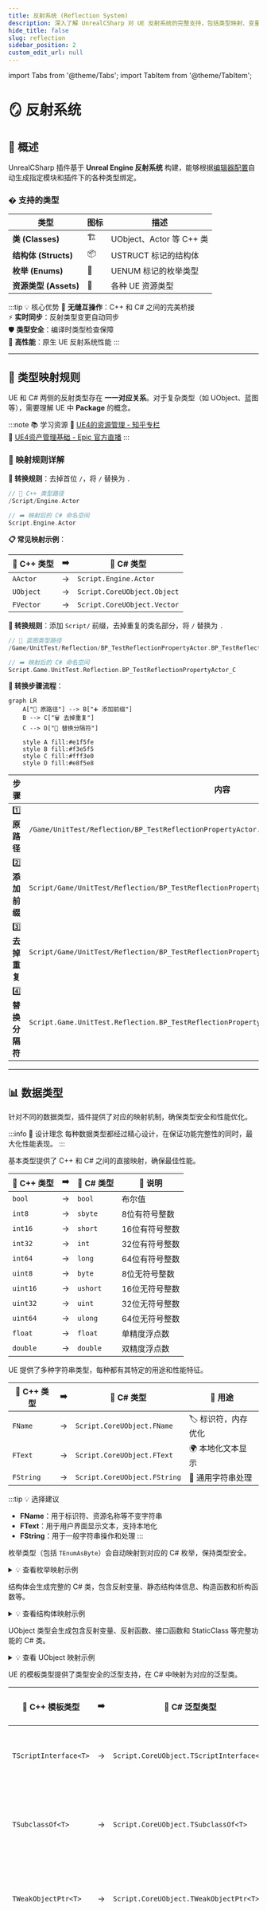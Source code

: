 ```yaml
---
title: 反射系统 (Reflection System)
description: 深入了解 UnrealCSharp 对 UE 反射系统的完整支持，包括类型映射、变量访问和函数调用
hide_title: false
slug: reflection
sidebar_position: 2
custom_edit_url: null
---
```


import Tabs from '@theme/Tabs';
import TabItem from '@theme/TabItem';

# 🪞 反射系统

## 🌟 概述

UnrealCSharp 插件基于 **Unreal Engine 反射系统** 构建，能够根据[编辑器配置](../guides/configuration/editor)自动生成指定模块和插件下的各种类型绑定。

### � 支持的类型

| 类型 | 图标 | 描述 |
|------|------|------|
| **类 (Classes)** | 🏗️ | UObject、Actor 等 C++ 类 |
| **结构体 (Structs)** | 📦 | USTRUCT 标记的结构体 |
| **枚举 (Enums)** | 🔢 | UENUM 标记的枚举类型 |
| **资源类型 (Assets)** | 🎯 | 各种 UE 资源类型 |

:::tip 💡 核心优势
🔄 **无缝互操作**：C++ 和 C# 之间的完美桥接  
⚡ **实时同步**：反射类型变更自动同步  
🛡️ **类型安全**：编译时类型检查保障  
🚀 **高性能**：原生 UE 反射系统性能
:::

---

## 🧭 类型映射规则

UE 和 C# 两侧的反射类型存在 **一一对应关系**。对于复杂类型（如 UObject、蓝图等），需要理解 UE 中 **Package** 的概念。

:::note 📚 学习资源
📖 [UE4的资源管理 - 知乎专栏](https://zhuanlan.zhihu.com/p/357904199)  
🎥 [UE4资产管理基础 - Epic 官方直播](https://www.bilibili.com/video/BV1Mr4y1A7nZ)
:::

### 🔄 映射规则详解

<Tabs>

<TabItem value="C++" label="🔧 C++ 类型" default>

**🔧 转换规则**：去掉首位 `/`，将 `/` 替换为 `.`

```cpp title="💡 映射示例"
// 📍 C++ 类型路径
/Script/Engine.Actor

// ➡️ 映射后的 C# 命名空间
Script.Engine.Actor
```

**📋 常见映射示例**：

| 🎯 C++ 类型 | ➡️ | 🎯 C# 类型 |
|-------------|-----|------------|
| `AActor` | → | `Script.Engine.Actor` |
| `UObject` | → | `Script.CoreUObject.Object` |
| `FVector` | → | `Script.CoreUObject.Vector` |

</TabItem>

<TabItem value="blueprint" label="🎨 蓝图类型">

**🎨 转换规则**：添加 `Script/` 前缀，去掉重复的类名部分，将 `/` 替换为 `.`

```cpp title="💡 映射示例"
// 📍 蓝图类型路径
/Game/UnitTest/Reflection/BP_TestReflectionPropertyActor.BP_TestReflectionPropertyActor_C

// ➡️ 映射后的 C# 命名空间
Script.Game.UnitTest.Reflection.BP_TestReflectionPropertyActor_C
```

**🔄 转换步骤流程**：

```mermaid
graph LR
    A["📝 原路径"] --> B["➕ 添加前缀"]
    B --> C["🗑️ 去掉重复"]
    C --> D["🔄 替换分隔符"]
    
    style A fill:#e1f5fe
    style B fill:#f3e5f5
    style C fill:#fff3e0
    style D fill:#e8f5e8
```

| 步骤 | 内容 |
|------|------|
| 1️⃣ **原路径** | `/Game/UnitTest/Reflection/BP_TestReflectionPropertyActor.BP_TestReflectionPropertyActor_C` |
| 2️⃣ **添加前缀** | `Script/Game/UnitTest/Reflection/BP_TestReflectionPropertyActor.BP_TestReflectionPropertyActor_C` |
| 3️⃣ **去掉重复** | `Script/Game/UnitTest/Reflection/BP_TestReflectionPropertyActor_C` |
| 4️⃣ **替换分隔符** | `Script.Game.UnitTest.Reflection.BP_TestReflectionPropertyActor_C` |

</TabItem>

</Tabs>

---

## 📊 数据类型

针对不同的数据类型，插件提供了对应的映射机制，确保类型安全和性能优化。

:::info 🎯 设计理念
每种数据类型都经过精心设计，在保证功能完整性的同时，最大化性能表现。
:::

<Tabs>

<TabItem value="base" label="🔧 基本类型" default>

基本类型提供了 C++ 和 C# 之间的直接映射，确保最佳性能。

| 🎯 C++ 类型 | ➡️ | 🎯 C# 类型 | 📝 说明 |
|-------------|-----|------------|---------|
| `bool` | → | `bool` | 布尔值 |
| `int8` | → | `sbyte` | 8位有符号整数 |
| `int16` | → | `short` | 16位有符号整数 |
| `int32` | → | `int` | 32位有符号整数 |
| `int64` | → | `long` | 64位有符号整数 |
| `uint8` | → | `byte` | 8位无符号整数 |
| `uint16` | → | `ushort` | 16位无符号整数 |
| `uint32` | → | `uint` | 32位无符号整数 |
| `uint64` | → | `ulong` | 64位无符号整数 |
| `float` | → | `float` | 单精度浮点数 |
| `double` | → | `double` | 双精度浮点数 |

</TabItem>

<TabItem value="string" label="📝 字符串类型">

UE 提供了多种字符串类型，每种都有其特定的用途和性能特征。

| 🎯 C++ 类型 | ➡️ | 🎯 C# 类型 | 📝 用途 |
|-------------|-----|------------|---------|
| `FName` | → | `Script.CoreUObject.FName` | 🏷️ 标识符，内存优化 |
| `FText` | → | `Script.CoreUObject.FText` | 🌍 本地化文本显示 |
| `FString` | → | `Script.CoreUObject.FString` | 📄 通用字符串处理 |

:::tip 💡 选择建议
- **FName**：用于标识符、资源名称等不变字符串
- **FText**：用于用户界面显示文本，支持本地化
- **FString**：用于一般字符串操作和处理
:::

</TabItem>

<TabItem value="enum" label="🔢 枚举类型">

枚举类型（包括 `TEnumAsByte`）会自动映射到对应的 C# 枚举，保持类型安全。

<details>
<summary>💡 查看枚举映射示例</summary>

<Tabs>
<TabItem value="C++" label="🔧 C++ 定义" default>

```cpp title="ETestEnum.h"
UENUM(BlueprintType)
enum ETestEnum
{
	TestEnumZero,
	TestEnumOne,
	TestEnumTwo
};
```

</TabItem>

<TabItem value="C#" label="⚡ C# 映射">

```csharp title="ETestEnum.cs"
using Script.CoreUObject;

namespace Script.UnrealCSharpTest
{
	[PathName("/Script/UnrealCSharpTest.ETestEnum")]
	public enum ETestEnum : byte
	{
		TestEnumZero = 0,
		TestEnumOne = 1,
		TestEnumTwo = 2,
	}
}
```

</TabItem>
</Tabs>

:::note 📋 特点说明
✅ **自动生成**：基于 C++ 枚举自动生成  
✅ **类型安全**：编译时类型检查  
✅ **值对应**：枚举值完全一致  
✅ **属性标记**：包含路径名等元数据
:::

</details>

</TabItem>

<TabItem value="struct" label="📦 结构体类型">

结构体会生成完整的 C# 类，包含反射变量、静态结构体信息、构造函数和析构函数等。

<details>
<summary>💡 查看结构体映射示例</summary>

<Tabs>
<TabItem value="C++" label="🔧 C++ 定义" default>

```cpp title="FTestStruct.h"
USTRUCT(BlueprintType)
struct FTestStruct
{
	GENERATED_BODY()

	UPROPERTY(BlueprintReadWrite)
	int32 Value;
};
```

</TabItem>

<TabItem value="C#" label="⚡ C# 映射">

```csharp title="FTestStruct.cs"
using Script.Library;
using Script.CoreUObject;

namespace Script.UnrealCSharpTest
{
	[PathName("/Script/UnrealCSharpTest.TestStruct")]
	public partial class FTestStruct : IStaticStruct, IGarbageCollectionHandle
	{
		public static UScriptStruct StaticStruct()
		{
			return UStructImplementation.UStruct_StaticStructImplementation("/Script/UnrealCSharpTest.TestStruct");
		}

		public FTestStruct() => UStructImplementation.UStruct_RegisterImplementation(this, Utils.GetPathName(GetType()));

		~FTestStruct() => UStructImplementation.UStruct_UnRegisterImplementation(GarbageCollectionHandle);

		public static bool operator ==(FTestStruct A, FTestStruct B) => UStructImplementation.UStruct_IdenticalImplementation(StaticStruct().GarbageCollectionHandle, A?.GarbageCollectionHandle??nint.Zero, B?.GarbageCollectionHandle??nint.Zero);

		public static bool operator !=(FTestStruct A, FTestStruct B) => !UStructImplementation.UStruct_IdenticalImplementation(StaticStruct().GarbageCollectionHandle, A?.GarbageCollectionHandle??nint.Zero, B?.GarbageCollectionHandle??nint.Zero);

		public override bool Equals(object Other) => this == Other as FTestStruct;

		public override int GetHashCode() => (int)GarbageCollectionHandle;

		public int Value
		{
			get => FPropertyImplementation.FProperty_GetStructInt32PropertyImplementation(GarbageCollectionHandle, __Value);
			set => FPropertyImplementation.FProperty_SetStructInt32PropertyImplementation(GarbageCollectionHandle, __Value, value);
		}

		private static uint __Value = 0;

		public nint GarbageCollectionHandle { get; set; }
	}
}
```

</TabItem>
</Tabs>

:::note 🔧 功能特性
✅ **完整映射**：包含所有 UPROPERTY 变量  
✅ **内存管理**：自动处理生命周期  
✅ **运算符重载**：支持比较操作  
✅ **反射支持**：提供 StaticStruct 信息
:::

</details>

</TabItem>

<TabItem value="UObject" label="🏗️ UObject 类型">

UObject 类型会生成包含反射变量、反射函数、接口函数和 StaticClass 等完整功能的 C# 类。

<details>
<summary>💡 查看 UObject 映射示例</summary>

<Tabs>
<TabItem value="C++" label="🔧 C++ 定义" default>

```cpp title="ATestReflectionPropertyActor.h"
#pragma once

#include "CoreMinimal.h"
#include "GameFramework/Actor.h"
#include "UnitTest/Core/TestInterface.h"
#include "TestReflectionPropertyActor.generated.h"

UCLASS()
class UNREALCSHARPTEST_API ATestReflectionPropertyActor : public AActor, public ITestInterface
{
	GENERATED_BODY()

public:
	// Sets default values for this actor's properties
	ATestReflectionPropertyActor();

public:
	UPROPERTY(BlueprintReadWrite)
	int32 Int32Value;
};
```

</TabItem>

<TabItem value="C#" label="⚡ C# 映射">

```csharp title="ATestReflectionPropertyActor.cs"
using Script.Engine;
using Script.CoreUObject;
using Script.Library;

namespace Script.UnrealCSharpTest
{
    [PathName("/Script/UnrealCSharpTest.TestReflectionPropertyActor")]
    public partial class ATestReflectionPropertyActor : AActor, IStaticClass, ITestInterface
    {
        public int Int32Value
        {
            get => FPropertyImplementation.FProperty_GetObjectInt32PropertyImplementation(GarbageCollectionHandle， __Int32Value);
            set => FPropertyImplementation.FProperty_SetObjectInt32PropertyImplementation(GarbageCollectionHandle， __Int32Value, value);
        }

        public new static UClass StaticClass()
        {
            return UObjectImplementation.UObject_StaticClassImplementation("/Script/UnrealCSharpTest.TestReflectionPropertyActor");
        }

        private static uint __Int32Value = 0;
    }
}
```

</TabItem>
</Tabs>

:::note 🎯 核心特性
✅ **继承关系**：完整保持 C++ 的继承链  
✅ **接口支持**：自动实现所有接口  
✅ **属性访问**：Properties 方式访问变量  
✅ **静态信息**：提供 StaticClass 反射信息
:::

</details>

</TabItem>

<TabItem value="UObject template" label="🔗 模板类型">

UE 的模板类型提供了类型安全的泛型支持，在 C# 中映射为对应的泛型类。

| 🎯 C++ 模板类型 | ➡️ | 🎯 C# 泛型类型 | 📝 用途 |
|-----------------|-----|----------------|---------|
| `TScriptInterface<T>` | → | `Script.CoreUObject.TScriptInterface<T>` | 🔌 接口引用 |
| `TSubclassOf<T>` | → | `Script.CoreUObject.TSubclassOf<T>` | 🏷️ 类类型引用 |
| `TWeakObjectPtr<T>` | → | `Script.CoreUObject.TWeakObjectPtr<T>` | 🔗 弱引用指针 |
| `TLazyObjectPtr<T>` | → | `Script.CoreUObject.TLazyObjectPtr<T>` | ⏳ 延迟加载指针 |
| `TSoftObjectPtr<T>` | → | `Script.CoreUObject.TSoftObjectPtr<T>` | 💾 软引用指针 |
| `TSoftClassPtr<T>` | → | `Script.CoreUObject.TSoftClassPtr<T>` | 🏗️ 软类引用 |
| `TOptional<T>` | → | `Script.CoreUObject.TOptional<T>` | ❓ 可选值类型 |

:::tip 💡 使用建议
- **TWeakObjectPtr**：避免循环引用的安全选择
- **TSoftObjectPtr**：异步加载资源的最佳实践
- **TOptional**：表示可能为空的值，增强代码健壮性
:::

</TabItem>

<TabItem value="container" label="📋 容器类型">

UE 的容器类型在 C# 中提供了对应的泛型集合实现。

| 🎯 C++ 容器 | ➡️ | 🎯 C# 泛型容器 | 📝 特性 |
|-------------|-----|----------------|---------|
| `TArray<T>` | → | `Script.CoreUObject.TArray<T>` | 📚 动态数组，高效随机访问 |
| `TSet<T>` | → | `Script.CoreUObject.TSet<T>` | 🎯 唯一元素集合，快速查找 |
| `TMap<K,V>` | → | `Script.CoreUObject.TMap<K,V>` | 🗂️ 键值对映射，高效关联 |

:::note 🚀 性能特点
- **TArray**：内存连续，缓存友好，适合频繁遍历
- **TSet**：哈希实现，O(1) 查找，适合去重和成员检测
- **TMap**：哈希表，快速键值查找，适合数据关联
:::

</TabItem>

<TabItem value="delegate" label="📡 委托类型">

UE 的单播和多播委托在 C# 中映射为对应的委托类，提供完整的事件处理机制。

<Tabs>
<TabItem value="single delegate" label="📡 单播委托" default>

单播委托适用于一对一的事件回调场景。

<details>
<summary>💡 查看单播委托示例</summary>

<Tabs>
<TabItem value="C++" label="🔧 C++ 声明" default>

```cpp title="FOnPointerEvent.h"
DECLARE_DYNAMIC_DELEGATE_RetVal_TwoParams(FEventReply, FOnPointerEvent, FGeometry, MyGeometry, const FPointerEvent&, MouseEvent);
```

</TabItem>

<TabItem value="C#" label="⚡ C# 映射">

```csharp title="FOnPointerEvent.cs"
using System;
using Script.CoreUObject;
using Script.Library;
using Script.SlateCore;
using Script.UMG;

namespace Script.UMG.Widget
{
	public class FOnPointerEvent : FDelegate<Func<FGeometry, FPointerEvent, FEventReply>>
	{
		public FOnPointerEvent() => FDelegateImplementation.FDelegate_RegisterImplementation(this);

		~FOnPointerEvent() => FDelegateImplementation.FDelegate_UnRegisterImplementation(GarbageCollectionHandle);

		public FEventReply Execute(FGeometry MyGeometry, FPointerEvent MouseEvent)
		{
			return FDelegateImplementation.FDelegate_Execute3Implementation(GarbageCollectionHandle, MyGeometry, MouseEvent) as FEventReply;
		}
	}
}
```

</TabItem>
</Tabs>

:::note 🎯 单播委托特点
✅ **类型安全**：强类型参数和返回值  
✅ **单一绑定**：一个委托只能绑定一个方法  
✅ **高性能**：直接调用，无需遍历  
✅ **返回值支持**：可以获取执行结果
:::

</details>

</TabItem>

<TabItem value="multicast delegate" label="📢 多播委托">

多播委托适用于一对多的事件广播场景。

<details>
<summary>💡 查看多播委托示例</summary>

<Tabs>
<TabItem value="C++" label="🔧 C++ 声明" default>

```cpp title="FOnButtonClickedEvent.h"
DECLARE_DYNAMIC_MULTICAST_DELEGATE(FOnButtonClickedEvent);
```

</TabItem>

<TabItem value="C#" label="⚡ C# 映射">

```csharp title="FOnButtonClickedEvent.cs"
using System;
using Script.CoreUObject;
using Script.Library;

namespace Script.UMG
{
	public class FOnButtonClickedEvent : FMulticastDelegate<Action>
	{
		public FOnButtonClickedEvent() => FMulticastDelegateImplementation.FMulticastDelegate_RegisterImplementation(this);

		~FOnButtonClickedEvent() => FMulticastDelegateImplementation.FMulticastDelegate_UnRegisterImplementation(GarbageCollectionHandle);

		public void Broadcast()
		{
			FMulticastDelegateImplementation.FMulticastDelegate_Broadcast0Implementation(GarbageCollectionHandle);
		}
	}
}
```

</TabItem>
</Tabs>

:::note 🎯 多播委托特点
✅ **多重绑定**：可以绑定多个方法  
✅ **广播机制**：一次调用触发所有绑定  
✅ **事件系统**：适合实现观察者模式  
✅ **动态管理**：运行时添加/移除绑定
:::

</details>

</TabItem>
</Tabs>

</TabItem>

</Tabs>

---

## 🔧 变量访问

反射变量在 C# 中以 **Properties**（属性）的形式呈现，而非 Fields（字段），这样可以确保数据的实际存储仍在 C++ 端，同时提供类型安全的访问接口。

:::info 🎯 设计理念
**Properties 设计**：确保数据完整性和性能最优  
**C++ 内存**：实际数据存储在 C++ 侧，避免数据同步问题  
**类型安全**：编译时检查，运行时保障
:::

<details>
<summary>💡 查看变量访问示例</summary>

<Tabs>
<TabItem value="C++" label="🔧 C++ 定义" default>

```cpp title="ATestReflectionPropertyActor.h"
#pragma once

#include "CoreMinimal.h"
#include "GameFramework/Actor.h"
#include "TestReflectionPropertyActor.generated.h"

UCLASS()
class UNREALCSHARPTEST_API ATestReflectionPropertyActor : public AActor
{
	GENERATED_BODY()

public:
	// Sets default values for this actor's properties
	ATestReflectionPropertyActor();

public:
	UPROPERTY(BlueprintReadWrite)
	int32 Int32Value;
};
```

</TabItem>

<TabItem value="C#" label="⚡ C# 使用">

```csharp title="PropertyAccessExample.cs"
using Script.CoreUObject;

namespace Script.UnrealCSharpTest
{
    public partial class UUnitTestSubsystem
    {
        private void TestReflectionProperty()
        {
            // 🎯 创建Actor实例
            var PropertyActor = GetWorld().SpawnActor<ATestReflectionPropertyActor>(new FTransform());

            // 📖 读取属性值
            var Int32Value = PropertyActor.Int32Value;

            // ✏️ 设置属性值
            PropertyActor.Int32Value = 21;

            // 🎉 属性访问完全类型安全！
        }
    }
}
```

</TabItem>
</Tabs>

:::note 💡 访问特点
✅ **智能提示**：VS Code/Visual Studio 完整支持  
✅ **类型检查**：编译时验证类型匹配  
✅ **性能优化**：直接访问 C++ 内存  
✅ **调试友好**：可在调试器中查看值
:::

</details>

---

## ⚡ 函数调用

C++ 和蓝图中的反射函数会自动生成对应的 C# 方法，包括完整的参数处理、默认值支持和返回值处理。

:::tip 🚀 功能亮点
**自动映射**：无需手动绑定，自动生成调用代码  
**参数支持**：完整支持输入、输出、引用参数  
**默认值**：保持 C++ 函数的默认参数行为  
**异常安全**：提供完整的错误处理机制
:::

<details>
<summary>💡 查看函数调用示例</summary>

<Tabs>
<TabItem value="C++" label="🔧 C++ 定义" default>

```cpp title="ATestReflectionFunctionActor.h"
#pragma once

#include "CoreMinimal.h"
#include "GameFramework/Actor.h"
#include "TestReflectionFunctionActor.generated.h"

UCLASS()
class UNREALCSHARPTEST_API ATestReflectionFunctionActor : public AActor
{
	GENERATED_BODY()

public:
	// Sets default values for this actor's properties
	ATestReflectionFunctionActor();

public:
	UFUNCTION(BlueprintCallable)
	void SetInt32ValueFunction(int32 InInt32Value);

	UFUNCTION(BlueprintCallable)
	int32 GetInt32ValueFunction() const;

	UFUNCTION(BlueprintCallable)
	void OutInt32ValueFunction(int32& OutInt32Value) const;
};
```

</TabItem>

<TabItem value="C#" label="⚡ C# 调用">

```csharp title="FunctionCallExample.cs"
using Script.CoreUObject;
using Script.Engine;

namespace Script.UnrealCSharpTest
{
    public partial class UUnitTestSubsystem
    {
        private void TestReflectionFunction()
        {
            // 🎯 创建函数测试Actor
            var FunctionActor = GetWorld().SpawnActor<ATestReflectionFunctionActor>(new FTransform());

            // 📖 调用获取函数（返回值）
            var Int32Value = FunctionActor.GetInt32ValueFunction();

            // ✏️ 调用设置函数（输入参数）
            FunctionActor.SetInt32ValueFunction(21);

            // 🔄 调用输出函数（引用参数）
            var OutInt32Value = 12;
            FunctionActor.OutInt32ValueFunction(ref OutInt32Value);
            // OutInt32Value 现在包含函数输出的值
        }
    }
}
```

</TabItem>
</Tabs>

:::note 🎯 调用特点
✅ **完整映射**：支持所有 UFUNCTION 函数  
✅ **参数类型**：输入、输出、引用参数完整支持  
✅ **返回值**：正确处理各种返回类型  
✅ **异步支持**：对于异步函数提供 async/await 支持
:::

</details>

---

## 🎉 总结

UnrealCSharp 的反射系统为 C++ 和 C# 之间搭建了一座无缝的桥梁：

| 🎯 核心特性 | 📝 说明 | 🚀 优势 |
|-------------|---------|---------|
| **自动生成** | 基于 UE 反射自动生成绑定 | 无需手动维护绑定代码 |
| **类型安全** | 编译时类型检查 | 减少运行时错误 |
| **高性能** | 直接访问 C++ 内存 | 接近原生性能 |
| **完整支持** | 涵盖所有 UE 反射类型 | 功能无缺失 |

:::tip 🎯 最佳实践
1. **充分利用**：使用 IntelliSense 提高开发效率
2. **类型检查**：依赖编译器捕获类型错误
3. **性能考虑**：大量数据处理时注意内存布局
4. **调试技巧**：使用混合模式调试追踪 C++/C# 调用栈
:::

